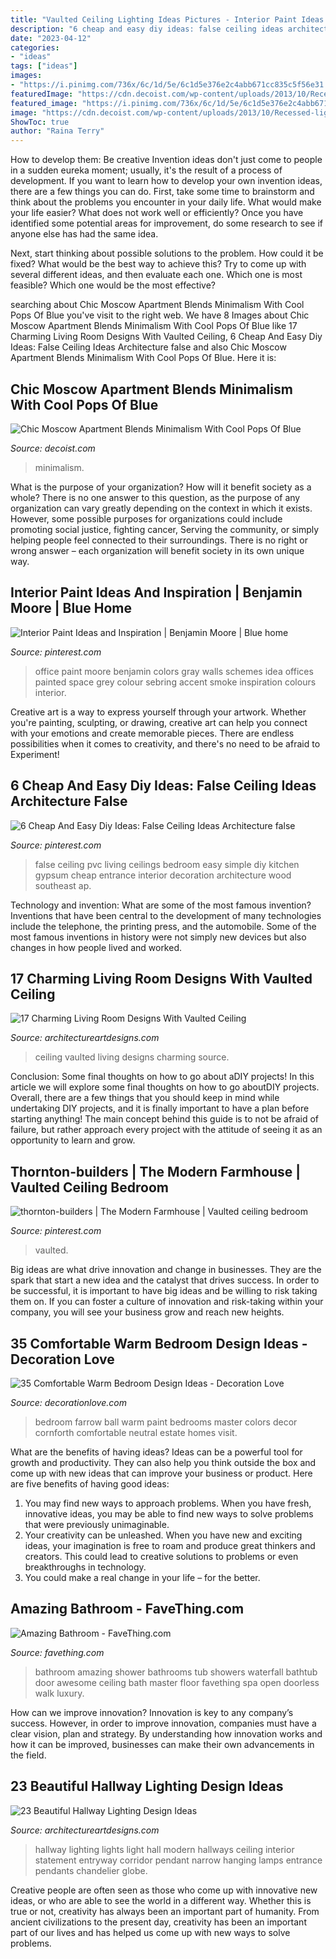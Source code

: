 ```yaml
---
title: "Vaulted Ceiling Lighting Ideas Pictures - Interior Paint Ideas And Inspiration"
description: "6 cheap and easy diy ideas: false ceiling ideas architecture false"
date: "2023-04-12"
categories:
- "ideas"
tags: ["ideas"]
images:
- "https://i.pinimg.com/736x/6c/1d/5e/6c1d5e376e2c4abb671cc835c5f56e31.jpg"
featuredImage: "https://cdn.decoist.com/wp-content/uploads/2013/10/Recessed-lighting-in-the-corridor.jpg"
featured_image: "https://i.pinimg.com/736x/6c/1d/5e/6c1d5e376e2c4abb671cc835c5f56e31.jpg"
image: "https://cdn.decoist.com/wp-content/uploads/2013/10/Recessed-lighting-in-the-corridor.jpg"
ShowToc: true
author: "Raina Terry"
---
```



How to develop them: Be creative
Invention ideas don't just come to people in a sudden eureka moment; usually, it's the result of a process of development. If you want to learn how to develop your own invention ideas, there are a few things you can do. 
First, take some time to brainstorm and think about the problems you encounter in your daily life. What would make your life easier? What does not work well or efficiently? Once you have identified some potential areas for improvement, do some research to see if anyone else has had the same idea. 

Next, start thinking about possible solutions to the problem. How could it be fixed? What would be the best way to achieve this? Try to come up with several different ideas, and then evaluate each one. Which one is most feasible? Which one would be the most effective?

	

		
searching about Chic Moscow Apartment Blends Minimalism With Cool Pops Of Blue you've visit to the right web. We have 8 Images about Chic Moscow Apartment Blends Minimalism With Cool Pops Of Blue like 17 Charming Living Room Designs With Vaulted Ceiling, 6 Cheap And Easy Diy Ideas: False Ceiling Ideas Architecture false and also Chic Moscow Apartment Blends Minimalism With Cool Pops Of Blue. Here it is:
		
    
## Chic Moscow Apartment Blends Minimalism With Cool Pops Of Blue

<img loading=lazy src="https://cdn.decoist.com/wp-content/uploads/2013/10/Recessed-lighting-in-the-corridor.jpg" onerror="this.onerror=null;this.src='https://tse2.mm.bing.net/th?id=OIP.hFV5upyIfpfDPn8Pkk9rXgHaLH&amp;pid=15.1';" alt="Chic Moscow Apartment Blends Minimalism With Cool Pops Of Blue">

_Source: decoist.com_

>minimalism. 

	

What is the purpose of your organization? How will it benefit society as a whole?
There is no one answer to this question, as the purpose of any organization can vary greatly depending on the context in which it exists. However, some possible purposes for organizations could include promoting social justice, fighting cancer, Serving the community, or simply helping people feel connected to their surroundings. There is no right or wrong answer – each organization will benefit society in its own unique way.

    
## Interior Paint Ideas And Inspiration | Benjamin Moore | Blue Home

<img loading=lazy src="https://i.pinimg.com/736x/8b/67/2c/8b672c4a95ddb580c61bda093aac3c7a--office-paint-colors-paint-colours.jpg" onerror="this.onerror=null;this.src='https://tse3.mm.bing.net/th?id=OIP.FCI5NX5MEtg_HhYF8AT_gwHaKF&amp;pid=15.1';" alt="Interior Paint Ideas and Inspiration | Benjamin Moore | Blue home">

_Source: pinterest.com_

>office paint moore benjamin colors gray walls schemes idea offices painted space grey colour sebring accent smoke inspiration colours interior. 

	

Creative art is a way to express yourself through your artwork. Whether you're painting, sculpting, or drawing, creative art can help you connect with your emotions and create memorable pieces. There are endless possibilities when it comes to creativity, and there's no need to be afraid to Experiment!

    
## 6 Cheap And Easy Diy Ideas: False Ceiling Ideas Architecture False

<img loading=lazy src="https://i.pinimg.com/736x/4e/0e/be/4e0ebef01b20d0f514090d4479d4dc50.jpg" onerror="this.onerror=null;this.src='https://tse1.mm.bing.net/th?id=OIP.s8qVurlVuXOR-ovvFULL3AHaJ4&amp;pid=15.1';" alt="6 Cheap And Easy Diy Ideas: False Ceiling Ideas Architecture false">

_Source: pinterest.com_

>false ceiling pvc living ceilings bedroom easy simple diy kitchen gypsum cheap entrance interior decoration architecture wood southeast ap. 

	

Technology and invention: What are some of the most famous invention?
Inventions that have been central to the development of many technologies include the telephone, the printing press, and the automobile. Some of the most famous inventions in history were not simply new devices but also changes in how people lived and worked.

    
## 17 Charming Living Room Designs With Vaulted Ceiling

<img loading=lazy src="https://www.architectureartdesigns.com/wp-content/uploads/2016/06/10-15.jpg" onerror="this.onerror=null;this.src='https://tse3.mm.bing.net/th?id=OIP.qiW7wgcjuKOsD_EYU3UwzAHaLS&amp;pid=15.1';" alt="17 Charming Living Room Designs With Vaulted Ceiling">

_Source: architectureartdesigns.com_

>ceiling vaulted living designs charming source. 

	

Conclusion: Some final thoughts on how to go about aDIY projects!
In this article we will explore some final thoughts on how to go aboutDIY projects. Overall, there are a few things that you should keep in mind while undertaking DIY projects, and it is finally important to have a plan before starting anything! The main concept behind this guide is to not be afraid of failure, but rather approach every project with the attitude of seeing it as an opportunity to learn and grow.

    
## Thornton-builders | The Modern Farmhouse | Vaulted Ceiling Bedroom

<img loading=lazy src="https://i.pinimg.com/736x/6c/1d/5e/6c1d5e376e2c4abb671cc835c5f56e31.jpg" onerror="this.onerror=null;this.src='https://tse3.mm.bing.net/th?id=OIP.jyhsClnBqIR_MJfYKBbh0QHaJ4&amp;pid=15.1';" alt="thornton-builders | The Modern Farmhouse | Vaulted ceiling bedroom">

_Source: pinterest.com_

>vaulted. 

	

Big ideas are what drive innovation and change in businesses. They are the spark that start a new idea and the catalyst that drives success. In order to be successful, it is important to have big ideas and be willing to risk taking them on. If you can foster a culture of innovation and risk-taking within your company, you will see your business grow and reach new heights.

    
## 35 Comfortable Warm Bedroom Design Ideas - Decoration Love

<img loading=lazy src="http://www.decorationlove.com/wp-content/uploads/2016/07/Farrow-and-Ball-Paint-Colors-Bedroom.jpg" onerror="this.onerror=null;this.src='https://tse3.mm.bing.net/th?id=OIP.Hz_y1dTU22HlP0HQRqN4PQHaLJ&amp;pid=15.1';" alt="35 Comfortable Warm Bedroom Design Ideas - Decoration Love">

_Source: decorationlove.com_

>bedroom farrow ball warm paint bedrooms master colors decor cornforth comfortable neutral estate homes visit. 

	

What are the benefits of having ideas?
Ideas can be a powerful tool for growth and productivity. They can also help you think outside the box and come up with new ideas that can improve your business or product. Here are five benefits of having good ideas: 
1. You may find new ways to approach problems. When you have fresh, innovative ideas, you may be able to find new ways to solve problems that were previously unimaginable. 
2. Your creativity can be unleashed. When you have new and exciting ideas, your imagination is free to roam and produce great thinkers and creators. This could lead to creative solutions to problems or even breakthroughs in technology. 
3. You could make a real change in your life – for the better.

    
## Amazing Bathroom - FaveThing.com

<img loading=lazy src="http://www.favething.com/uploads/images/main-fave-images/amazing_bathroom-1.jpg" onerror="this.onerror=null;this.src='https://tse2.mm.bing.net/th?id=OIP.AJxsn6VJVhL6JWjv6eSQvQHaLG&amp;pid=15.1';" alt="Amazing Bathroom - FaveThing.com">

_Source: favething.com_

>bathroom amazing shower bathrooms tub showers waterfall bathtub door awesome ceiling bath master floor favething spa open doorless walk luxury. 

	

How can we improve innovation?
Innovation is key to any company’s success. However, in order to improve innovation, companies must have a clear vision, plan and strategy. By understanding how innovation works and how it can be improved, businesses can make their own advancements in the field.

    
## 23 Beautiful Hallway Lighting Design Ideas

<img loading=lazy src="http://www.architectureartdesigns.com/wp-content/uploads/2013/12/2156.jpg" onerror="this.onerror=null;this.src='https://tse3.mm.bing.net/th?id=OIP.-QfRrLd_WJqjPCNW6DnwpwAAAA&amp;pid=15.1';" alt="23 Beautiful Hallway Lighting Design Ideas">

_Source: architectureartdesigns.com_

>hallway lighting lights light hall modern hallways ceiling interior statement entryway corridor pendant narrow hanging lamps entrance pendants chandelier globe. 

	

Creative people are often seen as those who come up with innovative new ideas, or who are able to see the world in a different way. Whether this is true or not, creativity has always been an important part of humanity. From ancient civilizations to the present day, creativity has been an important part of our lives and has helped us come up with new ways to solve problems.


